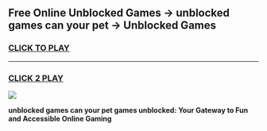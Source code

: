 
## Free Online Unblocked Games → unblocked games can your pet → Unblocked Games
<h3>
<a href="https://premium.freeplayer.one?title=unblocked_games_can_your_pet&ref=21F">CLICK TO PLAY</a></h3>
<hr>

<h3>
<a href="https://premium.freeplayer.one?title=unblocked_games_can_your_pet&ref=21F">CLICK 2 PLAY</a>
  
</h3>

<a href="https://premium.freeplayer.one?title=unblocked_games_can_your_pet&ref=21F/"><img src="https://clearcache.store/games.png"></a>


**unblocked games can your pet games unblocked: Your Gateway to Fun and Accessible Online Gaming**
